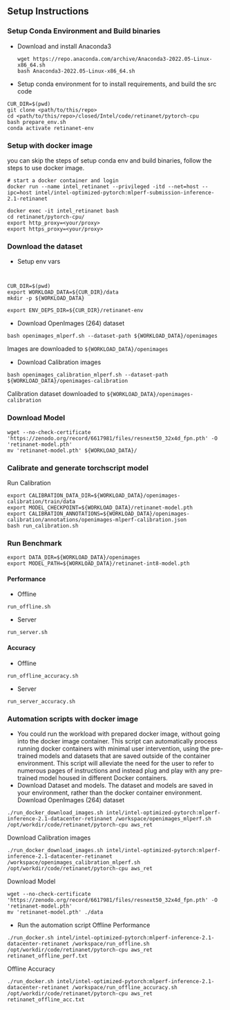 ## Setup Instructions

### Setup Conda Environment and Build binaries
+ Download and install Anaconda3
  ```
  wget https://repo.anaconda.com/archive/Anaconda3-2022.05-Linux-x86_64.sh
  bash Anaconda3-2022.05-Linux-x86_64.sh
  ```
+ Setup conda environment for to install requirements, and build the src code
```
CUR_DIR=$(pwd)
git clone <path/to/this/repo>
cd <path/to/this/repo>/closed/Intel/code/retinanet/pytorch-cpu
bash prepare_env.sh
conda activate retinanet-env
```

### Setup with docker image

you can skip the steps of setup conda env and build binaries, follow the steps to use docker image.

```
# start a docker container and login
docker run --name intel_retinanet --privileged -itd --net=host --ipc=host intel/intel-optimized-pytorch:mlperf-submission-inference-2.1-retinanet

docker exec -it intel_retinanet bash 
cd retinanet/pytorch-cpu/
export http_proxy=<your/proxy>
export https_proxy=<your/proxy>
```

### Download the dataset

+ Setup env vars
```


CUR_DIR=$(pwd)
export WORKLOAD_DATA=${CUR_DIR}/data
mkdir -p ${WORKLOAD_DATA}

export ENV_DEPS_DIR=${CUR_DIR}/retinanet-env
```

+ Download OpenImages (264) dataset
```
bash openimages_mlperf.sh --dataset-path ${WORKLOAD_DATA}/openimages
```
Images are downloaded to `${WORKLOAD_DATA}/openimages`

+ Download Calibration images
```
bash openimages_calibration_mlperf.sh --dataset-path ${WORKLOAD_DATA}/openimages-calibration
```
Calibration dataset downloaded to `${WORKLOAD_DATA}/openimages-calibration`


### Download Model
```
wget --no-check-certificate 'https://zenodo.org/record/6617981/files/resnext50_32x4d_fpn.pth' -O 'retinanet-model.pth'
mv 'retinanet-model.pth' ${WORKLOAD_DATA}/
```

### Calibrate and generate torchscript model

Run Calibration
```
export CALIBRATION_DATA_DIR=${WORKLOAD_DATA}/openimages-calibration/train/data
export MODEL_CHECKPOINT=${WORKLOAD_DATA}/retinanet-model.pth
export CALIBRATION_ANNOTATIONS=${WORKLOAD_DATA}/openimages-calibration/annotations/openimages-mlperf-calibration.json
bash run_calibration.sh
```

### Run Benchmark

```
export DATA_DIR=${WORKLOAD_DATA}/openimages
export MODEL_PATH=${WORKLOAD_DATA}/retinanet-int8-model.pth
```
#### Performance
+ Offline
```
run_offline.sh
```

+ Server
```
run_server.sh
```

#### Accuracy
+ Offline
```
run_offline_accuracy.sh
```

+ Server
```
run_server_accuracy.sh
```

### Automation scripts with docker image
+ You could run the workload with prepared docker image, without going into the docker image container. This script can automatically process running docker containers with minimal user intervention, using the pre-trained models and datasets that are saved outside of the container environment. This script will alleviate the need for the user to refer to numerous pages of instructions and instead plug and play with any pre-trained model housed in different Docker containers. 
+ Download Dataset and models. The dataset and models are saved in your environment, rather than the docker container environment.
Download OpenImages (264) dataset
```
./run_docker_download_images.sh intel/intel-optimized-pytorch:mlperf-inference-2.1-datacenter-retinanet /workspace/openimages_mlperf.sh /opt/workdir/code/retinanet/pytorch-cpu aws_ret
```
Download Calibration images
```
./run_docker_download_images.sh intel/intel-optimized-pytorch:mlperf-inference-2.1-datacenter-retinanet /workspace/openimages_calibration_mlperf.sh /opt/workdir/code/retinanet/pytorch-cpu aws_ret
```
Download Model
```
wget --no-check-certificate 'https://zenodo.org/record/6617981/files/resnext50_32x4d_fpn.pth' -O 'retinanet-model.pth'
mv 'retinanet-model.pth' ./data
```

+ Run the automation script 
Offline Performance 
```
./run_docker.sh intel/intel-optimized-pytorch:mlperf-inference-2.1-datacenter-retinanet /workspace/run_offline.sh  /opt/workdir/code/retinanet/pytorch-cpu aws_ret  retinanet_offline_perf.txt
```
Offline Accuracy
```
./run_docker.sh intel/intel-optimized-pytorch:mlperf-inference-2.1-datacenter-retinanet /workspace/run_offline_accuracy.sh  /opt/workdir/code/retinanet/pytorch-cpu aws_ret  retinanet_offline_acc.txt
```
